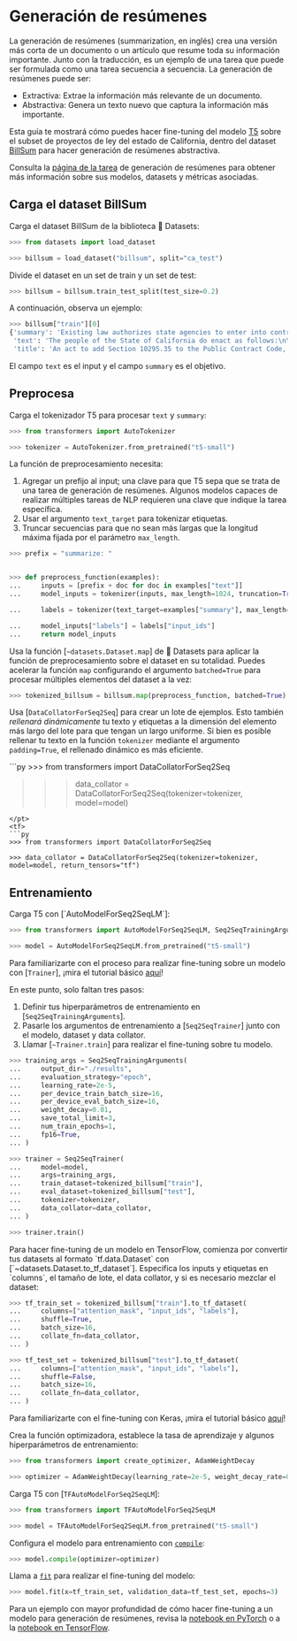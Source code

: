 <!--Copyright 2022 The HuggingFace Team. All rights reserved.

Licensed under the Apache License, Version 2.0 (the "License"); you may not use this file except in compliance with
the License. You may obtain a copy of the License at

http://www.apache.org/licenses/LICENSE-2.0

Unless required by applicable law or agreed to in writing, software distributed under the License is distributed on
an "AS IS" BASIS, WITHOUT WARRANTIES OR CONDITIONS OF ANY KIND, either express or implied. See the License for the
specific language governing permissions and limitations under the License.

⚠️ Note that this file is in Markdown but contain specific syntax for our doc-builder (similar to MDX) that may not be
rendered properly in your Markdown viewer.

-->

# Generación de resúmenes

<Youtube id="yHnr5Dk2zCI"/>

La generación de resúmenes (summarization, en inglés) crea una versión más corta de un documento o un artículo que resume toda su información importante. Junto con la traducción, es un ejemplo de una tarea que puede ser formulada como una tarea secuencia a secuencia. La generación de resúmenes puede ser:

- Extractiva: Extrae la información más relevante de un documento.
- Abstractiva: Genera un texto nuevo que captura la información más importante.

Esta guía te mostrará cómo puedes hacer fine-tuning del modelo [T5](https://huggingface.co/t5-small) sobre el subset de proyectos de ley del estado de California, dentro del dataset [BillSum](https://huggingface.co/datasets/billsum) para hacer generación de resúmenes abstractiva.

<Tip>

Consulta la [página de la tarea](https://huggingface.co/tasks/summarization) de generación de resúmenes para obtener más información sobre sus modelos, datasets y métricas asociadas.

</Tip>

## Carga el dataset BillSum

Carga el dataset BillSum de la biblioteca 🤗 Datasets:

```py
>>> from datasets import load_dataset

>>> billsum = load_dataset("billsum", split="ca_test")
```

Divide el dataset en un set de train y un set de test:

```py
>>> billsum = billsum.train_test_split(test_size=0.2)
```

A continuación, observa un ejemplo:

```py
>>> billsum["train"][0]
{'summary': 'Existing law authorizes state agencies to enter into contracts for the acquisition of goods or services upon approval by the Department of General Services. Existing law sets forth various requirements and prohibitions for those contracts, including, but not limited to, a prohibition on entering into contracts for the acquisition of goods or services of $100,000 or more with a contractor that discriminates between spouses and domestic partners or same-sex and different-sex couples in the provision of benefits. Existing law provides that a contract entered into in violation of those requirements and prohibitions is void and authorizes the state or any person acting on behalf of the state to bring a civil action seeking a determination that a contract is in violation and therefore void. Under existing law, a willful violation of those requirements and prohibitions is a misdemeanor.\nThis bill would also prohibit a state agency from entering into contracts for the acquisition of goods or services of $100,000 or more with a contractor that discriminates between employees on the basis of gender identity in the provision of benefits, as specified. By expanding the scope of a crime, this bill would impose a state-mandated local program.\nThe California Constitution requires the state to reimburse local agencies and school districts for certain costs mandated by the state. Statutory provisions establish procedures for making that reimbursement.\nThis bill would provide that no reimbursement is required by this act for a specified reason.',
 'text': 'The people of the State of California do enact as follows:\n\n\nSECTION 1.\nSection 10295.35 is added to the Public Contract Code, to read:\n10295.35.\n(a) (1) Notwithstanding any other law, a state agency shall not enter into any contract for the acquisition of goods or services in the amount of one hundred thousand dollars ($100,000) or more with a contractor that, in the provision of benefits, discriminates between employees on the basis of an employee’s or dependent’s actual or perceived gender identity, including, but not limited to, the employee’s or dependent’s identification as transgender.\n(2) For purposes of this section, “contract” includes contracts with a cumulative amount of one hundred thousand dollars ($100,000) or more per contractor in each fiscal year.\n(3) For purposes of this section, an employee health plan is discriminatory if the plan is not consistent with Section 1365.5 of the Health and Safety Code and Section 10140 of the Insurance Code.\n(4) The requirements of this section shall apply only to those portions of a contractor’s operations that occur under any of the following conditions:\n(A) Within the state.\n(B) On real property outside the state if the property is owned by the state or if the state has a right to occupy the property, and if the contractor’s presence at that location is connected to a contract with the state.\n(C) Elsewhere in the United States where work related to a state contract is being performed.\n(b) Contractors shall treat as confidential, to the maximum extent allowed by law or by the requirement of the contractor’s insurance provider, any request by an employee or applicant for employment benefits or any documentation of eligibility for benefits submitted by an employee or applicant for employment.\n(c) After taking all reasonable measures to find a contractor that complies with this section, as determined by the state agency, the requirements of this section may be waived under any of the following circumstances:\n(1) There is only one prospective contractor willing to enter into a specific contract with the state agency.\n(2) The contract is necessary to respond to an emergency, as determined by the state agency, that endangers the public health, welfare, or safety, or the contract is necessary for the provision of essential services, and no entity that complies with the requirements of this section capable of responding to the emergency is immediately available.\n(3) The requirements of this section violate, or are inconsistent with, the terms or conditions of a grant, subvention, or agreement, if the agency has made a good faith attempt to change the terms or conditions of any grant, subvention, or agreement to authorize application of this section.\n(4) The contractor is providing wholesale or bulk water, power, or natural gas, the conveyance or transmission of the same, or ancillary services, as required for ensuring reliable services in accordance with good utility practice, if the purchase of the same cannot practically be accomplished through the standard competitive bidding procedures and the contractor is not providing direct retail services to end users.\n(d) (1) A contractor shall not be deemed to discriminate in the provision of benefits if the contractor, in providing the benefits, pays the actual costs incurred in obtaining the benefit.\n(2) If a contractor is unable to provide a certain benefit, despite taking reasonable measures to do so, the contractor shall not be deemed to discriminate in the provision of benefits.\n(e) (1) Every contract subject to this chapter shall contain a statement by which the contractor certifies that the contractor is in compliance with this section.\n(2) The department or other contracting agency shall enforce this section pursuant to its existing enforcement powers.\n(3) (A) If a contractor falsely certifies that it is in compliance with this section, the contract with that contractor shall be subject to Article 9 (commencing with Section 10420), unless, within a time period specified by the department or other contracting agency, the contractor provides to the department or agency proof that it has complied, or is in the process of complying, with this section.\n(B) The application of the remedies or penalties contained in Article 9 (commencing with Section 10420) to a contract subject to this chapter shall not preclude the application of any existing remedies otherwise available to the department or other contracting agency under its existing enforcement powers.\n(f) Nothing in this section is intended to regulate the contracting practices of any local jurisdiction.\n(g) This section shall be construed so as not to conflict with applicable federal laws, rules, or regulations. In the event that a court or agency of competent jurisdiction holds that federal law, rule, or regulation invalidates any clause, sentence, paragraph, or section of this code or the application thereof to any person or circumstances, it is the intent of the state that the court or agency sever that clause, sentence, paragraph, or section so that the remainder of this section shall remain in effect.\nSEC. 2.\nSection 10295.35 of the Public Contract Code shall not be construed to create any new enforcement authority or responsibility in the Department of General Services or any other contracting agency.\nSEC. 3.\nNo reimbursement is required by this act pursuant to Section 6 of Article XIII\u2009B of the California Constitution because the only costs that may be incurred by a local agency or school district will be incurred because this act creates a new crime or infraction, eliminates a crime or infraction, or changes the penalty for a crime or infraction, within the meaning of Section 17556 of the Government Code, or changes the definition of a crime within the meaning of Section 6 of Article XIII\u2009B of the California Constitution.',
 'title': 'An act to add Section 10295.35 to the Public Contract Code, relating to public contracts.'}
```

El campo `text` es el input y el campo `summary` es el objetivo.

## Preprocesa

Carga el tokenizador T5 para procesar `text` y `summary`:

```py
>>> from transformers import AutoTokenizer

>>> tokenizer = AutoTokenizer.from_pretrained("t5-small")
```

La función de preprocesamiento necesita:

1. Agregar un prefijo al input; una clave para que T5 sepa que se trata de una tarea de generación de resúmenes. Algunos modelos capaces de realizar múltiples tareas de NLP requieren una clave que indique la tarea específica.
2. Usar el argumento `text_target` para tokenizar etiquetas.
3. Truncar secuencias para que no sean más largas que la longitud máxima fijada por el parámetro `max_length`.

```py
>>> prefix = "summarize: "


>>> def preprocess_function(examples):
...     inputs = [prefix + doc for doc in examples["text"]]
...     model_inputs = tokenizer(inputs, max_length=1024, truncation=True)

...     labels = tokenizer(text_target=examples["summary"], max_length=128, truncation=True)

...     model_inputs["labels"] = labels["input_ids"]
...     return model_inputs
```

Usa la función [`~datasets.Dataset.map`] de 🤗 Datasets para aplicar la función de preprocesamiento sobre el dataset en su totalidad. Puedes acelerar la función `map` configurando el argumento `batched=True` para procesar múltiples elementos del dataset a la vez:

```py
>>> tokenized_billsum = billsum.map(preprocess_function, batched=True)
```

Usa [`DataCollatorForSeq2Seq`] para crear un lote de ejemplos. Esto también *rellenará dinámicamente* tu texto y etiquetas a la dimensión del elemento más largo del lote para que tengan un largo uniforme. Si bien es posible rellenar tu texto en la función `tokenizer` mediante el argumento `padding=True`, el rellenado dinámico es más eficiente.

<frameworkcontent>
<pt>
```py
>>> from transformers import DataCollatorForSeq2Seq

>>> data_collator = DataCollatorForSeq2Seq(tokenizer=tokenizer, model=model)
```
</pt>
<tf>
```py
>>> from transformers import DataCollatorForSeq2Seq

>>> data_collator = DataCollatorForSeq2Seq(tokenizer=tokenizer, model=model, return_tensors="tf")
```
</tf>
</frameworkcontent>

## Entrenamiento

<frameworkcontent>
<pt>
Carga T5 con [`AutoModelForSeq2SeqLM`]:

```py
>>> from transformers import AutoModelForSeq2SeqLM, Seq2SeqTrainingArguments, Seq2SeqTrainer

>>> model = AutoModelForSeq2SeqLM.from_pretrained("t5-small")
```

<Tip>

Para familiarizarte con el proceso para realizar fine-tuning sobre un modelo con [`Trainer`], ¡mira el tutorial básico [aquí](../training#finetune-with-trainer)!

</Tip>

En este punto, solo faltan tres pasos:

1. Definir tus hiperparámetros de entrenamiento en [`Seq2SeqTrainingArguments`].
2. Pasarle los argumentos de entrenamiento a [`Seq2SeqTrainer`] junto con el modelo, dataset y data collator.
3. Llamar [`~Trainer.train`] para realizar el fine-tuning sobre tu modelo.

```py
>>> training_args = Seq2SeqTrainingArguments(
...     output_dir="./results",
...     evaluation_strategy="epoch",
...     learning_rate=2e-5,
...     per_device_train_batch_size=16,
...     per_device_eval_batch_size=16,
...     weight_decay=0.01,
...     save_total_limit=3,
...     num_train_epochs=1,
...     fp16=True,
... )

>>> trainer = Seq2SeqTrainer(
...     model=model,
...     args=training_args,
...     train_dataset=tokenized_billsum["train"],
...     eval_dataset=tokenized_billsum["test"],
...     tokenizer=tokenizer,
...     data_collator=data_collator,
... )

>>> trainer.train()
```
</pt>
<tf>
Para hacer fine-tuning de un modelo en TensorFlow, comienza por convertir tus datasets al formato `tf.data.Dataset` con [`~datasets.Dataset.to_tf_dataset`]. Especifica los inputs y etiquetas en `columns`, el tamaño de lote, el data collator, y si es necesario mezclar el dataset:

```py
>>> tf_train_set = tokenized_billsum["train"].to_tf_dataset(
...     columns=["attention_mask", "input_ids", "labels"],
...     shuffle=True,
...     batch_size=16,
...     collate_fn=data_collator,
... )

>>> tf_test_set = tokenized_billsum["test"].to_tf_dataset(
...     columns=["attention_mask", "input_ids", "labels"],
...     shuffle=False,
...     batch_size=16,
...     collate_fn=data_collator,
... )
```

<Tip>

Para familiarizarte con el fine-tuning con Keras, ¡mira el tutorial básico [aquí](training#finetune-with-keras)!

</Tip>

Crea la función optimizadora, establece la tasa de aprendizaje y algunos hiperparámetros de entrenamiento:

```py
>>> from transformers import create_optimizer, AdamWeightDecay

>>> optimizer = AdamWeightDecay(learning_rate=2e-5, weight_decay_rate=0.01)
```

Carga T5 con [`TFAutoModelForSeq2SeqLM`]:

```py
>>> from transformers import TFAutoModelForSeq2SeqLM

>>> model = TFAutoModelForSeq2SeqLM.from_pretrained("t5-small")
```

Configura el modelo para entrenamiento con [`compile`](https://keras.io/api/models/model_training_apis/#compile-method):

```py
>>> model.compile(optimizer=optimizer)
```

Llama a [`fit`](https://keras.io/api/models/model_training_apis/#fit-method) para realizar el fine-tuning del modelo:

```py
>>> model.fit(x=tf_train_set, validation_data=tf_test_set, epochs=3)
```
</tf>
</frameworkcontent>

<Tip>

Para un ejemplo con mayor profundidad de cómo hacer fine-tuning a un modelo para generación de resúmenes, revisa la
[notebook en PyTorch](https://colab.research.google.com/github/huggingface/notebooks/blob/main/examples/summarization.ipynb)
o a la [notebook en TensorFlow](https://colab.research.google.com/github/huggingface/notebooks/blob/main/examples/summarization-tf.ipynb).

</Tip>
